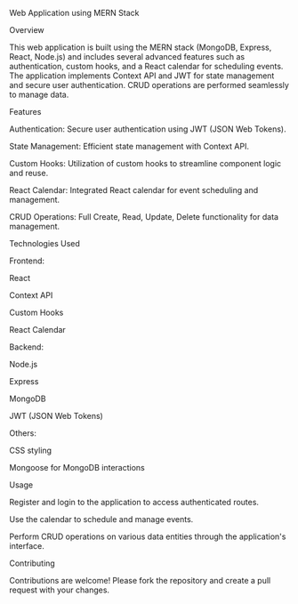 Web Application using MERN Stack


Overview

This web application is built using the MERN stack (MongoDB, Express, React, Node.js) and includes several advanced features such as authentication, custom hooks, and a React calendar for scheduling events. The application implements Context API and JWT for state management and secure user authentication. CRUD operations are performed seamlessly to manage data.



Features

Authentication: Secure user authentication using JWT (JSON Web Tokens).

State Management: Efficient state management with Context API.

Custom Hooks: Utilization of custom hooks to streamline component logic and reuse.

React Calendar: Integrated React calendar for event scheduling and management.

CRUD Operations: Full Create, Read, Update, Delete functionality for data management.



Technologies Used

Frontend:

React

Context API

Custom Hooks

React Calendar


Backend:

Node.js

Express

MongoDB

JWT (JSON Web Tokens)


Others:

CSS styling

Mongoose for MongoDB interactions


Usage

Register and login to the application to access authenticated routes.

Use the calendar to schedule and manage events.

Perform CRUD operations on various data entities through the application's interface.

Contributing

Contributions are welcome! Please fork the repository and create a pull request with your changes.
